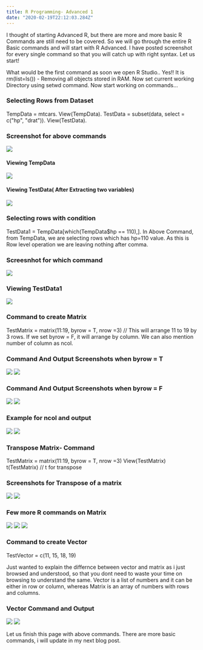 ```yaml
---
title: R Programming- Advanced 1
date: "2020-02-19T22:12:03.284Z"
---
```


I thought of starting Advanced R, but there are more and more basic R Commands are still need to be covered. So we will go through the entire R Basic commands and will start with R Advanced. I have posted screenshot for every single command so that you will catch up with right syntax. Let us start!

What would be the first command as soon we open R Studio..
Yes!! It is rm(list=ls()) - Removing all objects stored in RAM.
Now set current working Directory using setwd command. Now start working on commands...

### Selecting Rows from Dataset
TempData = mtcars.
View(TempData).
TestData = subset(data, select = c("hp", "drat")).
View(TestData).
### Screenshot for above commands
![](./P1.png)
#### Viewing TempData
![](./P2.png)
#### Viewing TestData( After Extracting two variables)
![](./P3.png)
### Selecting rows with condition
TestData1 = TempData[which(TempData$hp == 110),].
In Above Command, from TempData, we are selecting rows which has hp=110 value. As this is Row level operation we are leaving nothing after comma.
### Screesnhot for which command
![](./P4.png)
### Viewing TestData1
![](./P5.png)

### Command to create Matrix
TestMatrix = matrix(11:19, byrow = T, nrow =3) // This will arrange 11 to 19 by 3 rows. If we set byrow = F, it will arrange by column.
We can also mention number of column as ncol.
### Command And Output Screenshots when byrow = T
![](./P6.png)
![](./P7.png)
### Command And Output Screenshots when byrow = F
![](./P8.png)
![](./P9.png)
### Example for ncol and output
![](./P10.png)
![](./P11.png)
### Transpose Matrix- Command
TestMatrix = matrix(11:19, byrow = T, nrow =3)
View(TestMatrix)
t(TestMatrix) // t for transpose
### Screenshots for Transpose of a matrix
![](./P14.png)
![](./P15.png)
### Few more R commands on Matrix
![](./P16.png)
![](./P17.png)
![](./P18.png)

### Command to create Vector
TestVector = c(11, 15, 18, 19)

Just wanted to explain the differnce between vector and matrix as i just browsed and understood, so that you dont need to waste your time on browsing to understand the same. Vector is a list of numbers and it can be either in row or column, whereas Matrix is an array of numbers with rows and columns.
### Vector Command and Output
![](./P12.png)
![](./P13.png)

Let us finish this page with above commands. There are more basic commands, i will update in my next blog post. 

